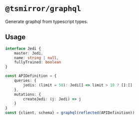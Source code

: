 # `@tsmirror/graphql`

Generate graphql from typescript types.

## Usage

```ts
interface Jedi {
    master: Jedi,
    name: string | null,
    fullyTrained: boolean
}

const APIDefinition = {
    queries: {
        jedis: (limit = 50): Jedi[] => limit > 10 ? []:[]
    },
    mutations: {
        createJedi: (j: Jedi) => j
    }
}
const {client, schema} = graphql(reflected(APIDefinition))
```

